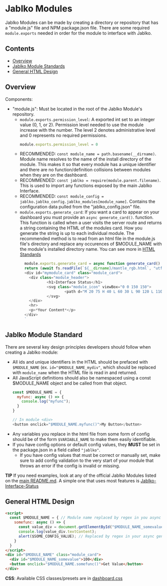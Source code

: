 # Jablko Modules

Jablko Modules can be made by creating a directory or repository that has a "module.js" file and NPM package.json file. There are some required `module.exports` needed in order for the module to interface with Jablko.

## Contents

- [Overview](#overview)
- [Jablko Module Standards](#jablko-module-standards)
- [General HTML Design](#general-html-design)

## Overview

Components:
- "module.js": Must be located in the root of the Jablko Module's repository.
  - `module.exports.permission_level`: A exported int set to an integer value (0, 1, or 2). Permission level needed to use the module increase with the number. The level 2 denotes administrative level and 0 represents no required permissions.
    ```Javascript
    module.exports.permission_level = 0
    ```
  - RECOMMENDED: `const module_name = path.basename(__dirname)`. Module name resolves to the name of the install directory of the module. This makes it so that every module has a unique identifier and there are no function/definition collisions between modules when they are on the dashboard.
  - RECOMMENDED: `const jablko = require(module.parent.filename)`. This is used to import any functions exposed by the main Jablko Interface.
  - RECOMMENDED: `const module_config = jablko.jablko_config.jablko_modules[module_name]`. Contains the configuration data pulled from the "jablko_config.json" file.
  - `module.exports.generate_card`: If you want a card to appear on your dashboard you must provide an `async generate_card()`. function. This function is called when a user visits the server route and returns a string containing the HTML of the modules card. How you generate the string is up to each individual module. The recommended method is to read from an html file in the module.js file's directory and replace any occurences of $MODULE_NAME with the module's installed directory name. You can see more in [HTML Standards](#html-standards)
    ```Javascript
      module.exports.generate_card = async function generate_card() {
      return (await fs.readFile(`${__dirname}/mantle_rgb.html`, "utf8")).replace(/\$MODULE_NAME/g, module_name);
      <div id="mymodule_card" class="module_card">
        <div class="module_header">
                <h1>Interface Status</h1>
                <svg class="module_icon" viewBox="0 0 150 150">
                        <path d="M 20 75 H 40 L 60 30 L 90 120 L 110 75 H 130" fill="transparent" stroke="#0097e6" stroke-width="20px" stroke-linejoin="round" stroke-linecap="round"/>
                </svg>
        </div>
        <hr>
        <p>*Your Content*</p>
      </div>
      `
    ```
    
## Jablko Module Standard

There are several key design principles developers should follow when creating a Jablko module:
- All ids and unique identifiers in the HTML should be prefaced with `$MODULE_NAME` (ex. `id="$MODULE_NAME_mydiv"`, which should be replaced with `module_name` when the HTML file is read in and returned.
- All JavaScript definitions should also be namespaced using a const $MODULE_NAME object and be called from that object.
    ```Javascript
    const $MODULE_NAME = {
      myfunc: async () => {
        console.log("myfunc");
      }
    }
    
    // In module <div>
    <button onclick="$MODULE_NAME.myfunc()">My Button</button>
    ```
- Any variables you replace in the html file from some form of config should be of the form `$VARIABLE_NAME` to make them easily identifiable.
- If you have config options or default config values, they **MUST** be set in the package.json in a field called `"jablko"`.
  - If you have config values that must be correct or manually set, make sure to add config validation to the very start of your module that throws an error if the config is invalid or missing.
  
**TIP** If you need examples, look at any of the official Jablko Modules listed on the [main README.md](/README.md). A simple one that uses most features is [Jablko-Interface-Status](https://github.com/ccoverstreet/Jablko-Interface-Status)

## General HTML Design

```HTML
<script>
  const $MODULE_NAME = { // Module name replaced by regex in you async generate_card function
    somefunc: async () => {
      const value_div = document.getElementById("$MODULE_NAME_somevalue");
      console.log(value_div.textContent);
      alert($SOME_CONFIG_VALUE); // Replaced by regex in your async generate_card function
    }
  }
</script>
<div id="$MODULE_NAME" class="module_card">
  <div id="$MODULE_NAME_somevalue">100</div>
  <button onclick="$MODULE_NAME.somefunc()">Get Value</button>
</div>
```

**CSS**: Available CSS classes/presets are in [dashboard.css](/public_html/dashboard/dashboard.css)
